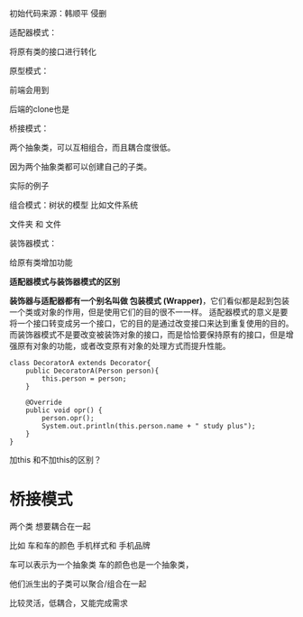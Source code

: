 初始代码来源：韩顺平  侵删

适配器模式：

将原有类的接口进行转化

原型模式：

前端会用到

后端的clone也是

桥接模式：

两个抽象类，可以互相组合，而且耦合度很低。

因为两个抽象类都可以创建自己的子类。

实际的例子

组合模式：树状的模型  比如文件系统

文件夹 和 文件

装饰器模式：

给原有类增加功能

**适配器模式与装饰器模式的区别**

**装饰器与适配器都有一个别名叫做 包装模式 (Wrapper)**，它们看似都是起到包装一个类或对象的作用，但是使用它们的目的很不一一样。 适配器模式的意义是要将一个接口转变成另一个接口，它的目的是通过改变接口来达到重复使用的目的。 而装饰器模式不是要改变被装饰对象的接口，而是恰恰要保持原有的接口，但是增强原有对象的功能，或者改变原有对象的处理方式而提升性能。

```
class DecoratorA extends Decorator{
    public DecoratorA(Person person){
        this.person = person;
    }

    @Override
    public void opr() {
        person.opr();
        System.out.println(this.person.name + " study plus");
    }
}
```

加this 和不加this的区别？



# 桥接模式

两个类 想要耦合在一起


比如 车和车的颜色  手机样式和 手机品牌

车可以表示为一个抽象类   车的颜色也是一个抽象类，

他们派生出的子类可以聚合/组合在一起

比较灵活，低耦合，又能完成需求
